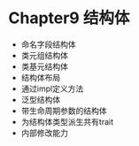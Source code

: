 # Chapter9 结构体
- 命名字段结构体
- 类元组结构体
- 类基元结构体
- 结构体布局
- 通过impl定义方法
- 泛型结构体
- 带生命周期参数的结构体
- 为结构体类型派生共有trait
- 内部修改能力